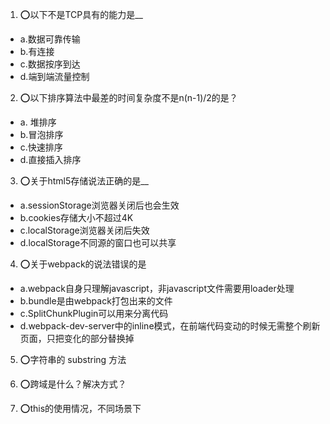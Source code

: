 1. ⭕以下不是TCP具有的能力是__
- a.数据可靠传输
- b.有连接
- c.数据按序到达
- d.端到端流量控制

2. ⭕以下排序算法中最差的时间复杂度不是n(n-1)/2的是？ 
- a. 堆排序
- b.冒泡排序
- c.快速排序
- d.直接插入排序

3. ⭕关于html5存储说法正确的是__
- a.sessionStorage浏览器关闭后也会生效
- b.cookies存储大小不超过4K
- c.localStorage浏览器关闭后失效
- d.localStorage不同源的窗口也可以共享

4. ⭕关于webpack的说法错误的是
- a.webpack自身只理解javascript，非javascript文件需要用loader处理
- b.bundle是由webpack打包出来的文件
- c.SplitChunkPlugin可以用来分离代码
- d.webpack-dev-server中的inline模式，在前端代码变动的时候无需整个刷新页面，只把变化的部分替换掉

5. ⭕字符串的 substring 方法

6. ⭕跨域是什么？解决方式？

7. ⭕this的使用情况，不同场景下


